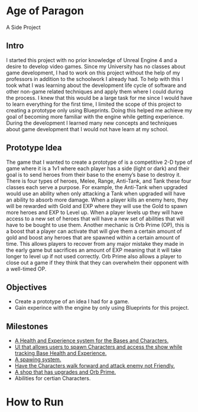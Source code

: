 # Age of Paragon
A Side Project

## Intro

I started this project with no prior knowledge of Unreal Engine 4 and a desire to develop video games. Since my University has no classes about game development, I had to work on this project without the help of my professors in addition to the schoolwork I already had. To help with this I took what I was learning about the development life cycle of software and other non-game related techniques and apply them where I could during the process. I knew that this would be a large task for me since I would have to learn everything for the first time, I limited the scope of this project to creating a prototype only using Blueprints. Doing this helped me achieve my goal of becoming more familiar with the engine while getting experience. During the development I learned many new concepts and techniques about game development that I would not have learn at my school.

## Prototype Idea
The game that I wanted to create a prototype of is a competitive 2-D type of game where it is a 1v1 where each player has a side (light or dark) and their goal is to send heroes from their base to the enemy’s base to destroy it. There is four types of heroes, Melee, Range, Anti-Tank, and Tank these four classes each serve a purpose. For example, the Anti-Tank when upgraded would use an ability when only attacking a Tank when upgraded will have an ability to absorb more damage. When a player kills an enemy hero, they will be rewarded with Gold and EXP where they will use the Gold to spawn more heroes and EXP to Level up. When a player levels up they will have access to a new set of heroes that will have a new set of abilities that will have to be bought to use them. Another mechanic is Orb Prime (OP), this is a boost that a player can activate that will give them a certain amount of gold and boost any heroes that are spawned within a certain amount of time. This allows players to recover from any major mistake they made in the early game but sacrifices an amount of EXP meaning that it will take longer to level up if not used correctly. Orb Prime also allows a player to close out a game if they think that they can overwhelm their opponent with a well-timed OP.


## Objectives
 - Create a prototype of an idea I had for a game.
 - Gain experince with the engine by only using Blueprints for this project.

## Milestones 
 - [A Health and Experience system for the Bases and Characters.](https://github.com/Malik-M/Age-of-Paragon/blob/main/Project%20Breakdown/Player%20Character.md)
 - [UI that allows users to spawn Characters and access the show while tracking Base Health and Experience.](https://github.com/Malik-M/Age-of-Paragon/blob/main/Project%20Breakdown/HUD.md)
 - [A spawing system.](https://github.com/Malik-M/Age-of-Paragon/blob/main/Project%20Breakdown/Spawning_System.md)
 - [Have the Characters walk forward and attack enemy not Friendly.](https://github.com/Malik-M/Age-of-Paragon/blob/main/Project%20Breakdown/Hero_AI.md)
 - [A shop that has upgrades and Orb Prime.](https://github.com/Malik-M/Age-of-Paragon/blob/main/Project%20Breakdown/Shop_System.md)
 - Abilities for certian Characters.

# How to Run
